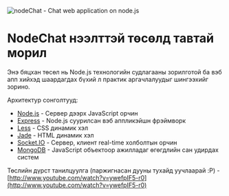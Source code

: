 ![nodeChat - Chat web application on node.js](https://lh4.googleusercontent.com/-OWVxR1wEvLw/TrVrj_xHc5I/AAAAAAAABF0/afSafHY7Wcw/s619/header.png "nodeChat - Chat web application on node.js")

NodeChat нээлттэй төсөлд тавтай морил
=====================================

Энэ бяцхан төсөл нь Node.js технологийн судлагааны зорилготой ба вэб апп хийхэд шаардагдах бүхий л практик аргачлалуудыг шингээхийг зорино.

Архитектур сонголтууд:

* [Node.js](/joyent/node) - Сервер дээрх JavaScript орчин
* [Express](/visionmedia/express) - Node.js суурилсан вэб аппликэйшн фрэймворк
* [Less](/cloudhead/less.js) - CSS динамик хэл
* [Jade](/visionmedia/jade) - HTML динамик хэл
* [Socket.IO](/learnboost/socket.io) - Сервер, клиент real-time холболтын орчин
* [MongoDB](http://www.mongodb.org) - JavaScript объектоор ажилладаг өгөгдлийн сан удирдах систем

Төслийн дүрст танилцуулга (паржигнасан дууны тухайд уучлаарай :P) - [http://www.youtube.com/watch?v=ywefpIF5-r0](http://www.youtube.com/watch?v=ywefpIF5-r0)
